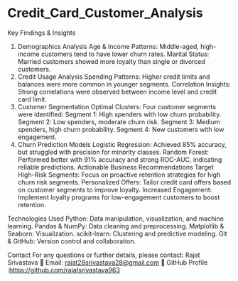 # Credit_Card_Customer_Analysis
Key Findings & Insights
1. Demographics Analysis
Age & Income Patterns: Middle-aged, high-income customers tend to have lower churn rates.
Marital Status: Married customers showed more loyalty than single or divorced customers.
2. Credit Usage Analysis
Spending Patterns: Higher credit limits and balances were more common in younger segments.
Correlation Insights: Strong correlations were observed between income level and credit card limit.
3. Customer Segmentation
Optimal Clusters: Four customer segments were identified:
Segment 1: High spenders with low churn probability.
Segment 2: Low spenders, moderate churn risk.
Segment 3: Medium spenders, high churn probability.
Segment 4: New customers with low engagement.
4. Churn Prediction Models
Logistic Regression: Achieved 85% accuracy, but struggled with precision for minority classes.
Random Forest: Performed better with 91% accuracy and strong ROC-AUC, indicating reliable predictions.
Actionable Business Recommendations
Target High-Risk Segments: Focus on proactive retention strategies for high churn risk segments.
Personalized Offers: Tailor credit card offers based on customer segments to improve loyalty.
Increased Engagement: Implement loyalty programs for low-engagement customers to boost retention.


Technologies Used
Python: Data manipulation, visualization, and machine learning.
Pandas & NumPy: Data cleaning and preprocessing.
Matplotlib & Seaborn: Visualization.
scikit-learn: Clustering and predictive modeling.
Git & GitHub: Version control and collaboration.

Contact
For any questions or further details, please contact:
Rajat Srivastava
📧 Email: rajat28srivastava28@gmail.com
📂 GitHub Profile :https://github.com/rajatsrivastava963
